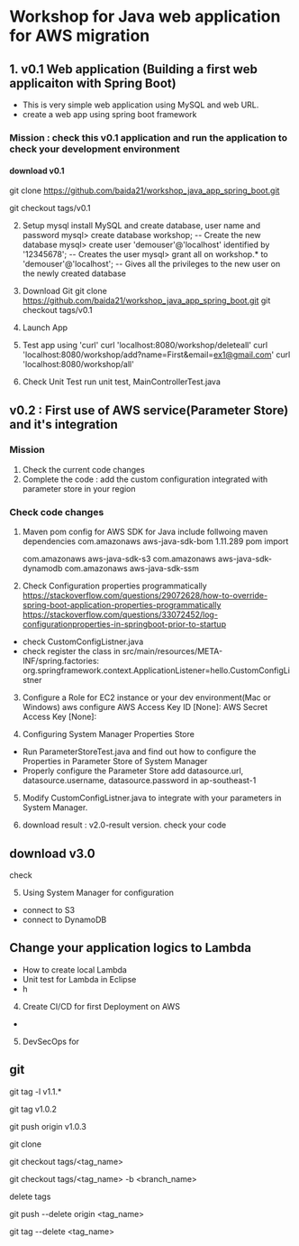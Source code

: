 # Workshop for Java web application for AWS migration

## 1. v0.1 Web application (Building a first web applicaiton with Spring Boot)
- This is very simple web application using MySQL and web URL. 
- create a web app using spring boot framework 
### Mission : check this v0.1 application and run the application to check your development environment
#### download v0.1
git clone https://github.com/baida21/workshop_java_app_spring_boot.git

git  checkout tags/v0.1

2. Setup mysql
install MySQL and create database, user name and password
mysql> create database workshop; -- Create the new database
mysql> create user 'demouser'@'localhost' identified by '12345678'; -- Creates the user
mysql> grant all on workshop.* to 'demouser'@'localhost'; -- Gives all the privileges to the new user on the newly created database

2. Download Git 
git clone https://github.com/baida21/workshop_java_app_spring_boot.git
git checkout tags/v0.1

3. Launch App

4. Test app using 'curl'
curl 'localhost:8080/workshop/deleteall'
curl 'localhost:8080/workshop/add?name=First&email=ex1@gmail.com'
curl 'localhost:8080/workshop/all'

5. Check Unit Test
run unit test, MainControllerTest.java


## v0.2 : First use of AWS service(Parameter Store) and it's integration
### Mission 
1. Check the current code changes
2. Complete the code : add the custom configuration integrated with parameter store in your region

###  Check code changes
1. Maven pom config for AWS SDK for Java
include follwoing maven dependencies
    <dependencyManagement>
      <dependencies>
        <dependency>
          <groupId>com.amazonaws</groupId>
          <artifactId>aws-java-sdk-bom</artifactId>
          <version>1.11.289</version>
          <type>pom</type>
          <scope>import</scope>
        </dependency>
      </dependencies>
    </dependencyManagement>    
    
    
    <dependency>
      <groupId>com.amazonaws</groupId>
      <artifactId>aws-java-sdk-s3</artifactId>
    </dependency>
    <dependency>
      <groupId>com.amazonaws</groupId>
      <artifactId>aws-java-sdk-dynamodb</artifactId>
    </dependency>
    <dependency>
      <groupId>com.amazonaws</groupId>
      <artifactId>aws-java-sdk-ssm</artifactId>
    </dependency>           

2. Check Configuration properties programmatically
https://stackoverflow.com/questions/29072628/how-to-override-spring-boot-application-properties-programmatically
https://stackoverflow.com/questions/33072452/log-configurationproperties-in-springboot-prior-to-startup

- check CustomConfigListner.java
- check register the class in src/main/resources/META-INF/spring.factories:
org.springframework.context.ApplicationListener=hello.CustomConfigListner

3. Configure a Role for EC2 instance or your dev environment(Mac or Windows)
aws configure
AWS Access Key ID [None]:
AWS Secret Access Key [None]:


4. Configuring System Manager Properties Store
- Run ParameterStoreTest.java and find out how to configure the Properties in Parameter Store of System Manager
- Properly configure the Parameter Store
add datasource.url, datasource.username, datasource.password in ap-southeast-1

5. Modify CustomConfigListner.java to integrate with your parameters in System Manager.


6. download result : v2.0-result version. check your code 


## download v3.0 
check 


5. Using System Manager for configuration
- connect to S3
- connect to DynamoDB

## Change your application logics to Lambda 
- How to create local Lambda 
- Unit test for Lambda in Eclipse
- h

4. Create CI/CD for first Deployment on AWS
- 

5. DevSecOps for  

## git

git tag -l v1.1.*

git tag v1.0.2

git push origin v1.0.3

git clone

git checkout tags/<tag_name> 

git checkout tags/<tag_name> -b <branch_name>

delete tags

git push --delete origin <tag_name>

git tag --delete <tag_name>